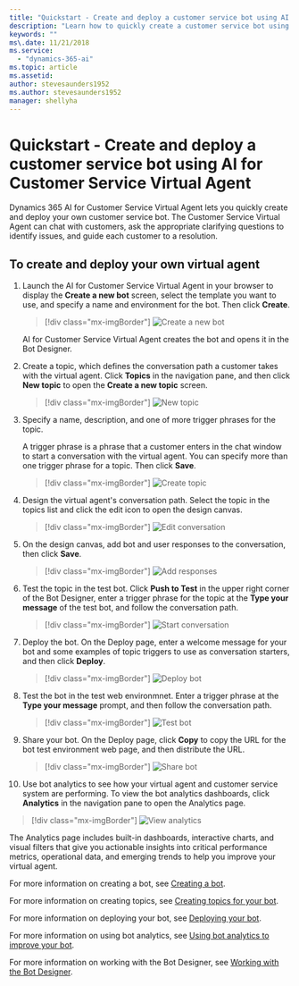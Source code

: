 ```yaml
---
title: "Quickstart - Create and deploy a customer service bot using AI for Customer Service Virtual Agent"
description: "Learn how to quickly create a customer service bot using AI for Customer Service Virtual Agent."
keywords: ""
ms\.date: 11/21/2018
ms.service:
  - "dynamics-365-ai"
ms.topic: article
ms.assetid: 
author: stevesaunders1952
ms.author: stevesaunders1952
manager: shellyha
---
```


# Quickstart - Create and deploy a customer service bot using AI for Customer Service Virtual Agent

Dynamics 365 AI for Customer Service Virtual Agent lets you quickly create and deploy your own customer service bot. The Customer Service Virtual Agent can chat with customers, ask the appropriate clarifying questions to identify issues, and guide each customer to a resolution.

## To create and deploy your own virtual agent

1. Launch the AI for Customer Service Virtual Agent in your browser to display the **Create a new bot** screen, select the template you want to use, and specify a name and environment for the bot. Then click **Create**.

   > [!div class="mx-imgBorder"]
   > ![Create a new bot](media/create-bot-2.PNG)

    AI for Customer Service Virtual Agent creates the bot and opens it in the Bot Designer. 

2. Create a topic, which defines the conversation path a customer takes with the virtual agent. Click **Topics** in the navigation pane, and then click **New topic** to open the **Create a new topic** screen.

   > [!div class="mx-imgBorder"]
   > ![New topic](media/create-topic-2.png)

3. Specify a name, description, and one of more trigger phrases for the topic.

    A trigger phrase is a phrase that a customer enters in the chat window to start a conversation with the virtual agent. You can specify more than one trigger phrase for a topic. Then click **Save**.

   > [!div class="mx-imgBorder"]
   > ![Create topic](media/create-topic-3.png)

4. Design the virtual agent's conversation path. Select the topic in the topics list and click the edit icon to open the design canvas.

   > [!div class="mx-imgBorder"]
   > ![Edit conversation](media/create-topic-8.png)

5. On the design canvas, add bot and user responses to the conversation, then click **Save**.

   > [!div class="mx-imgBorder"]
   > ![Add responses](media/quickstart-1.png)

6. Test the topic in the test bot. Click **Push to Test** in the upper right corner of the Bot Designer, enter a trigger phrase for the topic at the **Type your message** of the test bot, and follow the conversation path.

   > [!div class="mx-imgBorder"]
   > ![Start conversation](media/create-topic-21.png)

7. Deploy the bot. On the Deploy page, enter a welcome message for your bot and some examples of topic triggers to use as conversation starters, and then click **Deploy**.

   > [!div class="mx-imgBorder"]
   > ![Deploy bot](media/deploy-bot-2.png)

8. Test the bot in the test web environmnet. Enter a trigger phrase at the **Type your message** prompt, and then follow the conversation path.

   > [!div class="mx-imgBorder"]
   > ![Test bot](media/deploy-bot-4.png)

9. Share your bot. On the Deploy page, click **Copy** to copy the URL for the bot test environment web page, and then distribute the URL.

   > [!div class="mx-imgBorder"]
   > ![Share bot](media/deploy-bot-5.png)

10. Use bot analytics to see how your virtual agent and customer service system are performing. To view the bot analytics dashboards, click **Analytics** in the navigation pane to open the Analytics page.

   > [!div class="mx-imgBorder"]
   > ![View analytics](media/quickstart-2.png)

The Analytics page includes built-in dashboards, interactive charts, and visual filters that give you actionable insights into critical performance metrics, operational data, and emerging trends to help you improve your virtual agent.

For more information on creating a bot, see [Creating a bot](getting-started-create-bot.md).

For more information on creating topics, see [Creating topics for your bot](getting-started-create-topics.md).

For more information on deploying your bot, see [Deploying your bot](getting-started-deploy.md).

For more information on using bot analytics, see [Using bot analytics to improve your bot](getting-started-analytics.md).

For more information on working with the Bot Designer, see [Working with the Bot Designer](getting-started-bot-designer).